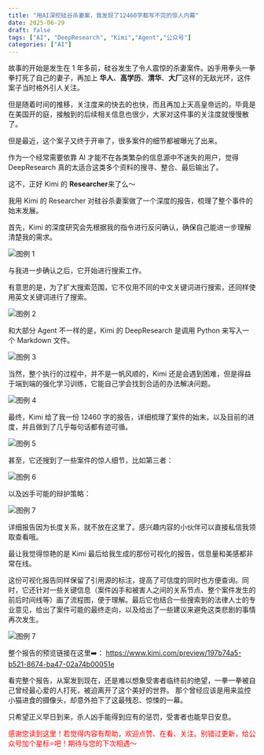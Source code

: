 ```yaml
---
title: "用AI深挖硅谷杀妻案，我发现了12460字都写不完的惊人内幕"
date: 2025-06-29
draft: false
tags: ["AI", "DeepResearch", "Kimi","Agent","公众号"]
categories: ["AI"]
---
```


故事的开始是发生在 1 年多前，硅谷发生了令人震惊的杀妻案件。凶手用拳头一拳拳打死了自己的妻子，再加上 **华人**、**高学历**、**清华**、**大厂**这样的无敌光环，这件案子当时格外引人关注。

但是随着时间的推移，关注度来的快去的也快，而且再加上天高皇帝远的，毕竟是在美国开的庭，接触到的后续相关信息也很少，大家对这件事的关注度就慢慢散了。

但是最近，这个案子又终于开审了，很多案件的细节都被曝光了出来。

作为一个经常需要依靠 AI 才能不在各类繁杂的信息源中不迷失的用户，觉得DeepResearch 真的太适合这类多个资料的搜寻、整合、最后输出了。

这不，正好 Kimi 的 **Researcher**来了么～

我用 Kimi 的 Researcher 对硅谷杀妻案做了一个深度的报告，梳理了整个事件的始末发展。

首先，Kimi 的深度研究会先根据我的指令进行反问确认，确保自己能进一步理解清楚我的需求。

![图例 1](https://fastly.jsdelivr.net/gh/bucketio/img2@main/2025/06/29/1751157338999-9bb7109f-a294-42e3-ad00-bf9306fd23d9.png)

与我进一步确认之后，它开始进行搜索工作。

有意思的是，为了扩大搜索范围，它不仅用不同的中文关键词进行搜索，还同样使用英文关键词进行了搜索。 


![图例 2](https://fastly.jsdelivr.net/gh/bucketio/img14@main/2025/06/29/1751157649690-59a73a1e-edcf-4db3-bc45-8019cf9c0b48.png)

和大部分 Agent 不一样的是，Kimi 的 DeepResearch 是调用 Python 来写入一个 Markdown 文件。


![图例 3](https://fastly.jsdelivr.net/gh/bucketio/img16@main/2025/06/29/1751157842671-e8151d53-0be0-4cf5-be35-4ad06d7cb624.png)

当然，整个执行的过程中，并不是一帆风顺的，Kimi 还是会遇到困难，但是得益于端到端的强化学习训练，它能自己学会找到合适的办法解决问题。


![图例 4](https://fastly.jsdelivr.net/gh/bucketio/img9@main/2025/06/29/1751163148758-85384688-842c-447b-af9c-b428ec94f9b0.png) 

最终，Kimi 给了我一份 12460 字的报告，详细梳理了案件的始末，以及目前的进度，并且做到了几乎每句话都有迹可循。


![图例 5](https://fastly.jsdelivr.net/gh/bucketio/img4@main/2025/06/29/1751163356666-829d4a56-34cd-4c73-95f9-bf0566193681.png) 

甚至，它还搜到了一些案件的惊人细节，比如第三者：


![图例 6](https://fastly.jsdelivr.net/gh/bucketio/img10@main/2025/06/29/1751167466331-35c65199-b71e-46d1-ae9f-2d4400c0496b.png)

以及凶手可能的辩护策略：


![图例 7](https://fastly.jsdelivr.net/gh/bucketio/img12@main/2025/06/29/1751167706395-ca9131fb-219a-472a-8120-ab29e5b3ad37.png)


详细报告因为长度关系，就不放在这里了。感兴趣内容的小伙伴可以直接私信我领取查看哦。

最让我觉得惊艳的是 Kimi 最后给我生成的那份可视化的报告，信息量和美感都非常在线。


<!-- 视频文件超过25MB限制，请使用以下方案之一：
1. 上传到 Bilibili，使用: {{< bilibili bvid="BV号" >}}
2. 上传到 YouTube，使用: {{< youtube 视频ID >}}
3. 使用图床或CDN托管视频
-->


这份可视化报告同样保留了引用源的标注，提高了可信度的同时也方便查询。同时，它还针对一些关键信息（案件凶手和被害人之间的关系节点、整个案件发生的前后时间线等）画了流程图，便于理解。最后它也结合一些搜索到的法律人士的专业意见，给出了案件可能的最终走向，以及给出了一些建议来避免这类悲剧的事情再次发生。 

![图例 7](https://fastly.jsdelivr.net/gh/bucketio/img3@main/2025/06/29/1751164764826-9388bc63-57ea-44b6-8852-c086a42825ed.png)


整个报告的预览链接在这里➡️： https://www.kimi.com/preview/197b74a5-b521-8674-ba47-02a74b00051e  

看完整个报告，从案发到现在，还是难以想象受害者临终前的绝望，一拳一拳被自己曾经最心爱的人打死，被迫离开了这个美好的世界。 那个曾经应该是用来监控小猫进食的摄像头，却意外拍下了这最残忍、惊悚的一幕。

只希望正义早日到来，杀人凶手能得到应有的惩罚，受害者也能早日安息。 

<span style="color:red">感谢您读到这里！若觉得内容有帮助，欢迎点赞、在看、关注。别错过更新，给公众号加个星标⭐️吧！期待与您的下次相遇～</span> 
















